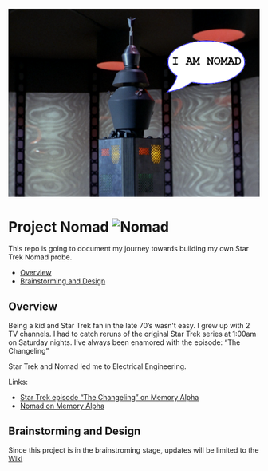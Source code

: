 
![Nomad](images/NOMAD_scaled_whello.png)

# Project Nomad ![Nomad](https://img.shields.io/badge/stage-brainstorming-8A2BE2)

This repo is going to document my journey towards building my own Star Trek Nomad probe.

* [Overview](#overview)
* [Brainstorming and Design](#brainstorming-and-design)

## Overview
Being a kid and Star Trek fan in the late 70’s wasn’t easy. I grew up with 2 TV channels. I had to catch reruns of the original Star Trek series at 1:00am on Saturday nights. I’ve always been enamored with the episode: “The Changeling”

Star Trek and Nomad led me to Electrical Engineering.

Links:
- [Star Trek episode “The Changeling” on Memory Alpha](https://memory-alpha.fandom.com/wiki/The_Changeling_(episode))
- [Nomad on Memory Alpha](https://memory-alpha.fandom.com/wiki/Nomad)

## Brainstorming and Design
Since this project is in the brainstroming stage, updates will be limited to the [Wiki](https://github.com/zxeltor/nomad/wiki)
